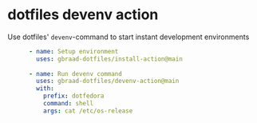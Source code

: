 dotfiles devenv action
======================

Use dotfiles' `devenv`-command to start instant development environments

```yaml
      - name: Setup environment
        uses: gbraad-dotfiles/install-action@main
        
      - name: Run devenv command
        uses: gbraad-dotfiles/devenv-action@main
        with:
          prefix: dotfedora
          command: shell
          args: cat /etc/os-release
```
       